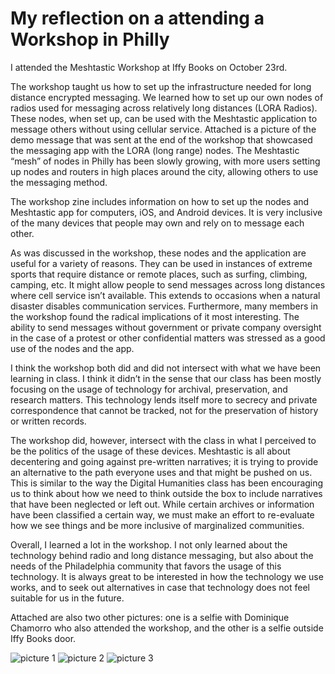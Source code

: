 # My reflection on a attending a Workshop in Philly

I attended the Meshtastic Workshop at Iffy Books on October 23rd.

The workshop taught us how to set up the infrastructure needed for long distance encrypted messaging. We learned how to set up our own nodes of radios used for messaging across relatively long distances (LORA Radios). These nodes, when set up, can be used with the Meshtastic application to message others without using cellular service. Attached is a picture of the demo message that was sent at the end of the workshop that showcased the messaging app with the LORA (long range) nodes. The Meshtastic “mesh” of nodes in Philly has been slowly growing, with more users setting up nodes and routers in high places around the city, allowing others to use the messaging method.

The workshop zine includes information on how to set up the nodes and Meshtastic app for computers, iOS, and Android devices. It is very inclusive of the many devices that people may own and rely on to message each other.

As was discussed in the workshop, these nodes and the application are useful for a variety of reasons. They can be used in instances of extreme sports that require distance or remote places, such as surfing, climbing, camping, etc. It might allow people to send messages across long distances where cell service isn’t available. This extends to occasions when a natural disaster disables communication services. Furthermore, many members in the workshop found the radical implications of it most interesting. The ability to send messages without government or private company oversight in the case of a protest or other confidential matters was stressed as a good use of the nodes and the app.

I think the workshop both did and did not intersect with what we have been learning in class. I think it didn’t in the sense that our class has been mostly focusing on the usage of technology for archival, preservation, and research matters. This technology lends itself more to secrecy and private correspondence that cannot be tracked, not for the preservation of history or written records.

The workshop did, however, intersect with the class in what I perceived to be the politics of the usage of these devices. Meshtastic is all about decentering and going against pre-written narratives; it is trying to provide an alternative to the path everyone uses and that might be pushed on us. This is similar to the way the Digital Humanities class has been encouraging us to think about how we need to think outside the box to include narratives that have been neglected or left out. While certain archives or information have been classified a certain way, we must make an effort to re-evaluate how we see things and be more inclusive of marginalized communities. 

Overall, I learned a lot in the workshop. I not only learned about the technology behind radio and long distance messaging, but also about the needs of the Philadelphia community that favors the usage of this technology. It is always great to be interested in how the technology we use works, and to seek out alternatives in case that technology does not feel suitable for us in the future. 

Attached are also two other pictures: one is a selfie with Dominique Chamorro who also attended the workshop, and the other is a selfie outside Iffy Books door.

![picture 1](/images/Meshtastic1.png)
![picture 2](/images/Meshtastic2.png)
![picture 3](/images/Meshtastic3.png)
